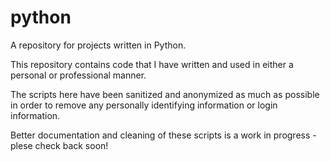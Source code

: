 # python
A repository for projects written in Python.

This repository contains code that I have written and used in either a personal or professional manner.

The scripts here have been sanitized and anonymized as much as possible in order to remove any personally identifying information or login information.

Better documentation and cleaning of these scripts is a work in progress - plese check back soon!
